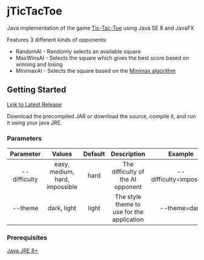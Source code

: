 # jTicTacToe

Java implementation of the game [Tic-Tac-Toe](https://en.wikipedia.org/wiki/Tic-tac-toe) using Java SE 8 and JavaFX

Features 3 different kinds of opponents:
* RandomAI - Randomly selects an available square
* MaxWinsAI - Selects the square which gives the best score based on winning and losing
* MinimaxAI - Selects the square based on the [Minimax algorithm](https://en.wikipedia.org/wiki/Minimax)

## Getting Started

[Link to Latest Release](https://github.com/rodrickjones/jtictactoe/releases/latest)

Download the precompiled JAR or download the source, compile it, and run it using your java JRE.

### Parameters

| Parameter | Values | Default | Description | Example |
| :---: | :---: | :---: | :---: | :---: | 
| --difficulty | easy, medium, hard, impossible | hard | The difficulty of the AI opponent | --difficulty=impossible
| --theme | dark, light | light | The style theme to use for the application | --theme=dark

### Prerequisites

[Java JRE 8+](https://java.com/en/download/)
